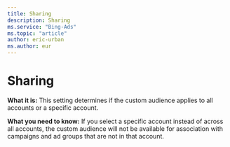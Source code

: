 ```yaml
---
title: Sharing
description: Sharing
ms.service: "Bing-Ads"
ms.topic: "article"
author: eric-urban
ms.author: eur
---
```


# Sharing

**What it is:**   This setting determines if the custom audience applies to all accounts or a specific account.

**What you need to know:**     If you select a specific account instead of across all accounts, the custom audience will not be available for association with campaigns and ad groups that are not in that account.


